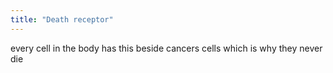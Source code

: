 ```yaml
---
title: "Death receptor"
---
```

every cell in the body has this beside cancers cells which is why they never die

